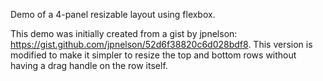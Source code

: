 Demo of a 4-panel resizable layout using flexbox.

This demo was initially created from a gist by jpnelson: https://gist.github.com/jpnelson/52d6f38820c6d028bdf8. This version is modified to make it simpler to resize the top and bottom rows without having a drag handle on the row itself.